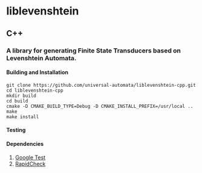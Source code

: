 # liblevenshtein

## C++

### A library for generating Finite State Transducers based on Levenshtein Automata.

#### Building and Installation

```shell
git clone https://github.com/universal-automata/liblevenshtein-cpp.git
cd liblevenshtein-cpp
mkdir build
cd build
cmake -D CMAKE_BUILD_TYPE=Debug -D CMAKE_INSTALL_PREFIX=/usr/local ..
make
make install
```

#### Testing

#### Dependencies
1. [Google Test](https://github.com/google/googletest)
2. [RapidCheck](https://github.com/emil-e/rapidcheck)
